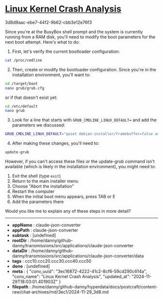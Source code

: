 # [Linux Kernel Crash Analysis](https://claude.ai/chat/3ec16872-4222-41c2-8cf6-59cd290c614a)

3d8d9aac-ebe7-44f2-9b62-cbb3e12e76f3

 Since you're at the BusyBox shell prompt and the system is currently running from a RAM disk, you'll need to modify the boot parameters for the next boot attempt. Here's what to do:

1. First, let's verify the current bootloader configuration:
```bash
cat /proc/cmdline
```

2. Then, create or modify the bootloader configuration. Since you're in the installation environment, you'll want to:
```bash
cd /target/boot
nano grub/grub.cfg
```
or if that doesn't exist yet:
```bash
cd /etc/default
nano grub
```

3. Look for a line that starts with `GRUB_CMDLINE_LINUX_DEFAULT=` and add the parameters we discussed:
```bash
GRUB_CMDLINE_LINUX_DEFAULT="quiet debian-installer/framebuffer=false acpi=off memtest noapic nolapic"
```

4. After making these changes, you'll need to:
```bash
update-grub
```

However, if you can't access these files or the update-grub command isn't available (which is likely in the installation environment), you might need to:

1. Exit the shell (type `exit`)
2. Return to the main installer menu
3. Choose "Abort the installation"
4. Restart the computer
5. When the initial boot menu appears, press TAB or E
6. Add the parameters there

Would you like me to explain any of these steps in more detail?

---

* **appName** : claude-json-converter
* **appPath** : claude-json-converter
* **subtask** : [undefined]
* **rootDir** : /home/danny/github-danny/transmissions/src/applications/claude-json-converter
* **dataDir** : /home/danny/github-danny/transmissions/src/applications/claude-json-converter/data
* **tags** : ccc10.ccc20.ccc30.ccc40.ccc50
* **done** : [undefined]
* **meta** : {
  "conv_uuid": "3ec16872-4222-41c2-8cf6-59cd290c614a",
  "conv_name": "Linux Kernel Crash Analysis",
  "updated_at": "2024-11-29T18:03:01.401903Z"
}
* **filepath** : /home/danny/github-danny/hyperdata/docs/postcraft/content-raw/chat-archives/md/3ec1/2024-11-29_3d8.md
